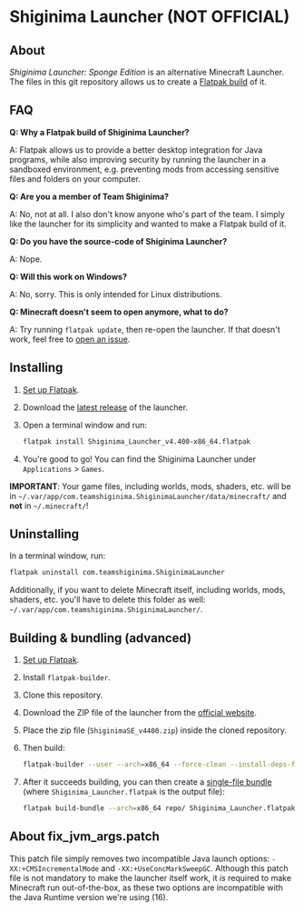 # Shiginima Launcher (NOT OFFICIAL)

## About

*Shiginima Launcher: Sponge Edition* is an alternative Minecraft Launcher. The files in this git repository allows us to create a [Flatpak build](https://flatpak.org/) of it.

## FAQ

**Q: Why a Flatpak build of Shiginima Launcher?**

A: Flatpak allows us to provide a better desktop integration for Java programs, while also improving security by running the launcher in a sandboxed environment, e.g. preventing mods from accessing sensitive files and folders on your computer.

**Q: Are you a member of Team Shiginima?**

A: No, not at all. I also don't know anyone who's part of the team. I simply like the launcher for its simplicity and wanted to make a Flatpak build of it.

**Q: Do you have the source-code of Shiginima Launcher?**

A: Nope.

**Q: Will this work on Windows?**

A: No, sorry. This is only intended for Linux distributions.

**Q: Minecraft doesn't seem to open anymore, what to do?**

A: Try running `flatpak update`, then re-open the launcher. If that doesn't work, feel free to [open an issue](https://github.com/guihkx/com.teamshiginima.ShiginimaLauncher/issues).

## Installing

1. [Set up Flatpak](https://flatpak.org/setup/).
2. Download the [latest release](https://github.com/guihkx/com.teamshiginima.ShiginimaLauncher/releases) of the launcher.
3. Open a terminal window and run:

    ```bash
    flatpak install Shiginima_Launcher_v4.400-x86_64.flatpak
    ```

4. You're good to go! You can find the Shiginima Launcher under `Applications` > `Games`.

**IMPORTANT**: Your game files, including worlds, mods, shaders, etc. will be in `~/.var/app/com.teamshiginima.ShiginimaLauncher/data/minecraft/` and **not** in `~/.minecraft/`!

## Uninstalling

In a terminal window, run:

```bash
flatpak uninstall com.teamshiginima.ShiginimaLauncher
```

Additionally, if you want to delete Minecraft itself, including worlds, mods, shaders, etc. you'll have to delete this folder as well: `~/.var/app/com.teamshiginima.ShiginimaLauncher/`.

## Building & bundling (advanced)

1. [Set up Flatpak](https://flatpak.org/setup/).
2. Install `flatpak-builder`.
3. Clone this repository.
4. Download the ZIP file of the launcher from the [official website](https://web.archive.org/web/20201101050543/https://teamshiginima.com/update/).
5. Place the zip file (`ShiginimaSE_v4400.zip`) inside the cloned repository.
6. Then build:

    ```bash
    flatpak-builder --user --arch=x86_64 --force-clean --install-deps-from=flathub --repo=repo/ --sandbox build com.teamshiginima.ShiginimaLauncher.yaml
    ```

7. After it succeeds building, you can then create a [single-file bundle](https://docs.flatpak.org/en/latest/single-file-bundles.html) (where `Shiginima_Launcher.flatpak` is the output file):

    ```bash
    flatpak build-bundle --arch=x86_64 repo/ Shiginima_Launcher.flatpak com.teamshiginima.ShiginimaLauncher stable
    ```

## About fix_jvm_args.patch

This patch file simply removes two incompatible Java launch options: `-XX:+CMSIncrementalMode` and `-XX:+UseConcMarkSweepGC`.
Although this patch file is not mandatory to make the launcher itself work, it *is* required to make Minecraft run out-of-the-box, as these two options are incompatible with the Java Runtime version we're using (16).
